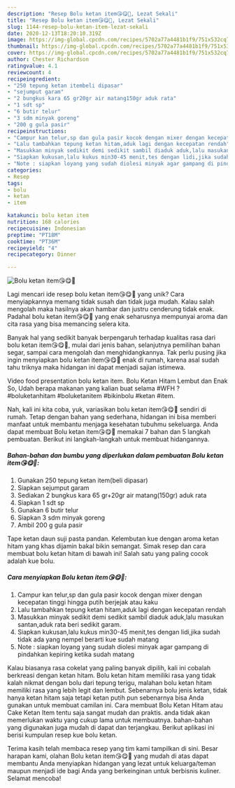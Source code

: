 ```yaml
---
description: "Resep Bolu ketan item😘😋👏, Lezat Sekali"
title: "Resep Bolu ketan item😘😋👏, Lezat Sekali"
slug: 1144-resep-bolu-ketan-item-lezat-sekali
date: 2020-12-13T18:20:10.319Z
image: https://img-global.cpcdn.com/recipes/5702a77a4481b1f9/751x532cq70/bolu-ketan-item😘😋👏-foto-resep-utama.jpg
thumbnail: https://img-global.cpcdn.com/recipes/5702a77a4481b1f9/751x532cq70/bolu-ketan-item😘😋👏-foto-resep-utama.jpg
cover: https://img-global.cpcdn.com/recipes/5702a77a4481b1f9/751x532cq70/bolu-ketan-item😘😋👏-foto-resep-utama.jpg
author: Chester Richardson
ratingvalue: 4.1
reviewcount: 4
recipeingredient:
- "250 tepung ketan itembeli dipasar"
- "sejumput garam"
- "2 bungkus kara 65 gr20gr air matang150gr aduk rata"
- "1 sdt sp"
- "6 butir telur"
- "3 sdm minyak goreng"
- "200 g gula pasir"
recipeinstructions:
- "Campur kan telur,sp dan gula pasir kocok dengan mixer dengan kecepatan tinggi hingga putih berjejak atau kaku"
- "Lalu tambahkan tepung ketan hitam,aduk lagi dengan kecepatan rendah"
- "Masukkan minyak sedikit demi sedikit sambil diaduk aduk,lalu masukan santan,aduk rata beri sedikit garam."
- "Siapkan kukusan,lalu kukus min30-45 menit,tes dengan lidi,jika sudah tidak ada yang nempel berarti kue sudah matang"
- "Note : siapkan loyang yang sudah diolesi minyak agar gampang di pindahkan kepiring ketika sudah matang"
categories:
- Resep
tags:
- bolu
- ketan
- item

katakunci: bolu ketan item 
nutrition: 168 calories
recipecuisine: Indonesian
preptime: "PT18M"
cooktime: "PT36M"
recipeyield: "4"
recipecategory: Dinner

---
```



![Bolu ketan item😘😋👏](https://img-global.cpcdn.com/recipes/5702a77a4481b1f9/751x532cq70/bolu-ketan-item😘😋👏-foto-resep-utama.jpg)

Lagi mencari ide resep bolu ketan item😘😋👏 yang unik? Cara menyiapkannya memang tidak susah dan tidak juga mudah. Kalau salah mengolah maka hasilnya akan hambar dan justru cenderung tidak enak. Padahal bolu ketan item😘😋👏 yang enak seharusnya mempunyai aroma dan cita rasa yang bisa memancing selera kita.

Banyak hal yang sedikit banyak berpengaruh terhadap kualitas rasa dari bolu ketan item😘😋👏, mulai dari jenis bahan, selanjutnya pemilihan bahan segar, sampai cara mengolah dan menghidangkannya. Tak perlu pusing jika ingin menyiapkan bolu ketan item😘😋👏 enak di rumah, karena asal sudah tahu triknya maka hidangan ini dapat menjadi sajian istimewa.

Video food presentation bolu ketan item. Bolu Ketan Hitam Lembut dan Enak So, Udah berapa makanan yang kalian buat selama #WFH ? #boluketanhitam #boluketanitem #bikinbolu #ketan #item.


Nah, kali ini kita coba, yuk, variasikan bolu ketan item😘😋👏 sendiri di rumah. Tetap dengan bahan yang sederhana, hidangan ini bisa memberi manfaat untuk membantu menjaga kesehatan tubuhmu sekeluarga. Anda dapat membuat Bolu ketan item😘😋👏 memakai 7 bahan dan 5 langkah pembuatan. Berikut ini langkah-langkah untuk membuat hidangannya.

<!--inarticleads1-->

##### Bahan-bahan dan bumbu yang diperlukan dalam pembuatan Bolu ketan item😘😋👏:

1. Gunakan 250 tepung ketan item(beli dipasar)
1. Siapkan sejumput garam
1. Sediakan 2 bungkus kara 65 gr+20gr air matang(150gr) aduk rata
1. Siapkan 1 sdt sp
1. Gunakan 6 butir telur
1. Siapkan 3 sdm minyak goreng
1. Ambil 200 g gula pasir


Tape ketan daun suji pasta pandan. Kelembutan kue dengan aroma ketan hitam yang khas dijamin bakal bikin semangat. Simak resep dan cara membuat bolu ketan hitam di bawah ini! Salah satu yang paling cocok adalah kue bolu. 

<!--inarticleads2-->

##### Cara menyiapkan Bolu ketan item😘😋👏:

1. Campur kan telur,sp dan gula pasir kocok dengan mixer dengan kecepatan tinggi hingga putih berjejak atau kaku
1. Lalu tambahkan tepung ketan hitam,aduk lagi dengan kecepatan rendah
1. Masukkan minyak sedikit demi sedikit sambil diaduk aduk,lalu masukan santan,aduk rata beri sedikit garam.
1. Siapkan kukusan,lalu kukus min30-45 menit,tes dengan lidi,jika sudah tidak ada yang nempel berarti kue sudah matang
1. Note : siapkan loyang yang sudah diolesi minyak agar gampang di pindahkan kepiring ketika sudah matang


Kalau biasanya rasa cokelat yang paling banyak dipilih, kali ini cobalah berkreasi dengan ketan hitam. Bolu ketan hitam memiliki rasa yang tidak kalah nikmat dengan bolu dari tepung terigu, malahan bolu ketan hitam memiliki rasa yang lebih legit dan lembut. Sebenarnya bolu jenis ketan, tidak hanya ketan hitam saja tetapi ketan putih pun sebenarnya bisa Anda gunakan untuk membuat camilan ini. Cara membuat Bolu Ketan Hitam atau Cake Ketan Item tentu saja sangat mudah dan praktis. anda tidak akan memerlukan waktu yang cukup lama untuk membuatnya. bahan-bahan yang digunakan juga mudah di dapat dan terjangkau. Berikut aplikasi ini berisi kumpulan resep kue bolu ketan. 

Terima kasih telah membaca resep yang tim kami tampilkan di sini. Besar harapan kami, olahan Bolu ketan item😘😋👏 yang mudah di atas dapat membantu Anda menyiapkan hidangan yang lezat untuk keluarga/teman maupun menjadi ide bagi Anda yang berkeinginan untuk berbisnis kuliner. Selamat mencoba!
